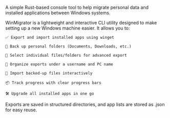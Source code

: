 A simple Rust-based console tool to help migrate personal data and installed applications between Windows systems.

WinMigrator is a lightweight and interactive CLI utility designed to make setting up a new Windows machine easier. It allows you to:

    ✅ Export and import installed apps using winget

    📁 Back up personal folders (Documents, Downloads, etc.)

    🎯 Select individual files/folders for advanced export

    💾 Organize exports under a username and PC name

    🔁 Import backed-up files interactively

    📦 Track progress with clear progress bars

    🛠 Upgrade all installed apps in one go

Exports are saved in structured directories, and app lists are stored as .json for easy reuse.
